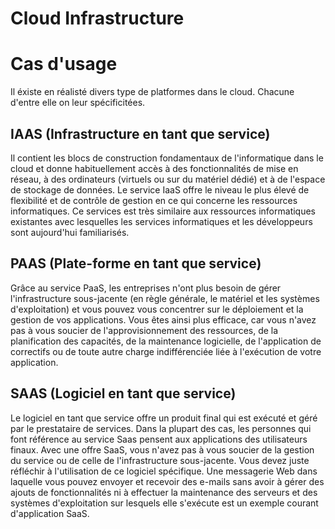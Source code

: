 # Cloud Infrastructure
Cas d'usage
===========

Il éxiste en réalisté divers type de platformes dans le cloud.
Chacune d'entre elle on leur spécificitées.

IAAS (Infrastructure en tant que service)
-----------------------------------------
   Il contient les blocs de construction fondamentaux de l'informatique dans le cloud et donne habituellement accès à des fonctionnalités de mise en réseau, à des ordinateurs (virtuels ou sur du matériel dédié) et à de l'espace de stockage de données. 
Le service IaaS offre le niveau le plus élevé de flexibilité et de contrôle de gestion en ce qui concerne les ressources informatiques.
Ce services est très similaire aux ressources informatiques existantes avec lesquelles les services informatiques et les développeurs sont aujourd'hui familiarisés.

PAAS (Plate-forme en tant que service)
--------------------------------------
Grâce au service PaaS, les entreprises n'ont plus besoin de gérer l'infrastructure sous-jacente (en règle générale, le matériel et les systèmes d'exploitation) et vous pouvez vous concentrer sur le déploiement et la gestion de vos applications. 
Vous êtes ainsi plus efficace, car vous n'avez pas à vous soucier de l'approvisionnement des ressources, de la planification des capacités, de la maintenance logicielle, de l'application de correctifs ou de toute autre charge indifférenciée liée à l'exécution de votre application.

SAAS (Logiciel en tant que service)
-----------------------------------
Le logiciel en tant que service offre un produit final qui est exécuté et géré par le prestataire de services. Dans la plupart des cas, les personnes qui font référence au service Saas pensent aux applications des utilisateurs finaux. 
Avec une offre SaaS, vous n'avez pas à vous soucier de la gestion du service ou de celle de l'infrastructure sous-jacente. 
Vous devez juste réfléchir à l'utilisation de ce logiciel spécifique. 
Une messagerie Web dans laquelle vous pouvez envoyer et recevoir des e-mails sans avoir à gérer des ajouts de fonctionnalités ni à effectuer la maintenance des serveurs et des systèmes d'exploitation sur lesquels elle s'exécute est un exemple courant d'application SaaS.

